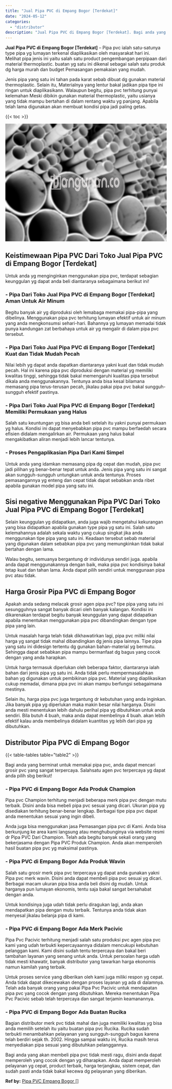 ```yaml
---
title: "Jual Pipa PVC di Empang Bogor [Terdekat]"
date: "2024-05-12"
categories: 
  - "distributor"
description: "Jual Pipa PVC di Empang Bogor [Terdekat]. Bagi anda yang akan membeli pipa pvc tidak mesti ragu, disini anda dapat memperoleh yang cocok dengan yg diharapkan..."
---
```


**Jual Pipa PVC di Empang Bogor \[Terdekat\]** – Pipa pvc ialah satu-satunya type pipa yg lumayan terkenal diaplikasikan oleh masyarakat hari ini. Melihat pipa jenis ini yaitu salah satu product pengembangan perpipaan dari material thermoplastic. buatan yg satu ini dikenal sebagai salah satu produk dg harga murah dan budget Pemasangan pemakaian yang mudah.

Jenis pipa yang satu ini tahan pada karat sebab dibuat dg gunakan material thermoplastic. Selain itu, Materialnya yang lentur bakal jadikan pipa tipe ini ringan untuk diaplikasikann. Walaupun begitu, pipa pvc terhitung punyai kelemahan Meski dibikin gunakan material thermoplastic, yaitu usianya yang tidak mampu bertahan di dalam rentang waktu yg panjang. Apabila telah lama digunakan akan membuat kondisi pipa jadi paling getas.

{{< toc >}}

![Jual Pipa PVC di Empang Bogor [Terdekat]](/images/jaul-pipa-pvc-58.png)

## Keistimewaan Pipa PVC Dari Toko Jual Pipa PVC di Empang Bogor \[Terdekat\]

Untuk anda yg menginginkan menggunakan pipa pvc, terdapat sebagian keunggulan yg dapat anda beli diantaranya sebagaimana berikut ini!

### \- Pipa Dari Toko Jual Pipa PVC di Empang Bogor \[Terdekat\] Aman Untuk Air Minum

Begitu banyak air yg diproduksi oleh lemabaga memakai pipa-pipa yang dibelinya. Menggunakan pipa pvc terhitung lumayan efektif untuk air minum yang anda mengkonsumsi sehari-hari. Bahannya yg lumayan memadai tidak punya kandungan zat berbahaya untuk air yg mengalir di dalam pipa pvc tersebut.

### \- Pipa Dari Toko Jual Pipa PVC di Empang Bogor \[Terdekat\] Kuat dan Tidak Mudah Pecah

Nilai lebih yg dapat anda dapatkan diantaranya yakni kuat dan tidak mudah pecah. Hal ini karena pipa pvc diproduksi dengan material yg memiliki kwalitas tinggi, sehingga tidak bakal memengaruhi kualitas pipa tersebut dikala anda menggunakannya. Tentunya anda bisa kesal bilamana memasang pipa terus-terusan pecah, jikalau pakai pipa pvc bakal sungguh-sungguh efektif pastinya.

### \- Pipa Dari Toko Jual Pipa PVC di Empang Bogor \[Terdekat\] Memiliki Permukaan yang Halus

Salah satu keuntungan yg bisa anda beli setelah itu yakni punyai permukaan yg halus. Kondisi ini dapat menyebabkan pipa pvc mampu berfaedah secara efisien didalam mengalirkan air. Permukaan yang halus bakal mengakibatkan aliran menjadi lebih lancar tentunya.

### \- Proses Pengaplikasian Pipa Dari Kami Simpel

Untuk anda yang idamkan memasang pipa dg cepat dan mudah, pipa pvc jadi pilihan yg benar-benar tepat untuk anda. Jenis pipa yang satu ini sangat akan sungguh-sungguh untungkan untuk anda tentunya. Proses pemasangannya yg enteng dan cepat tidak dapat sebabkan anda ribet apabila gunakan model pipa yang satu ini.

## Sisi negative Menggunakan Pipa PVC Dari Toko Jual Pipa PVC di Empang Bogor \[Terdekat\]

Selain keunggulan yg didapatkan, anda juga wajib mengetahui kekurangan yang bisa didapatkan apabila gunakan type pipa yg satu ini. Salah satu kelemahannya adalah sekala waktu yang cukup singkat jika anda menggunakan tipe pipa yang satu ini. Keadaan tersebut sebab material yang digunakan dalam sebabkan pipa pvc yang memungkinkan tidak bakal bertahan dengan lama.

Walau begitu, semuanya bergantung dr individunya sendiri juga. apabila anda dapat menggunakannya dengan baik, maka pipa pvc kondisinya bakal tetap kuat dan tahan lama. Anda dapat pilih sendiri untuk menggunaan pipa pvc atau tidak.

## Harga Grosir Pipa PVC di Empang Bogor

Apakah anda sedang melacak grosir agen pipa pvc? tipe pipa yang satu ini sesungguhnya sangat banyak dicari oleh banyak kalangan. Kondisi ini dikarenakan terdapat begitu banyak keunggulan yang dapat didapatkan apabila menentukan menggunakan pipa pvc dibandingkan dengan type pipa yang lain.

Untuk masalah harga telah tidak dikhawatirkan lagi, pipa pvc miliki nilai harga yg sangat tidak mahal dibandingkan dg jenis pipa lainnya. Tipe pipa yang satu ini didesign tertentu dg gunakan bahan-material yg bermutu. Sehingga dapat sebabkan pipa mampu bermanfaat dg bagus yang cocok dengan yang anda harapkan.

Untuk harga termasuk diperlukan oleh beberapa faktor, diantaranya ialah bahan dari jenis pipa yg satu ini. Anda tidak perlu mempermasalahkan bahan yg digunakan untuk pembikinan pipa pvc. Material yang diaplikasikan cukup memadai, dimana pipa pvc ini akan mampu berfungsi sebagaimana mestinya.

Selain itu, harga pipa pvc juga tergantung dr kebutuhan yang anda inginkan. Jika banyak pipa yg diperlukan maka makin besar nilai harganya. Disini anda mesti menentukan lebih dahulu perihal pipa yg dibutuhkan untuk anda sendiri. Bila butuh 4 buah, maka anda dapat membelinya 4 buah. akan lebih efektif kalau anda membelinya didalam kuantitas yg lebih dari pipa yg dibutuhkan.

## Distributor Pipa PVC di Empang Bogor

{{< table-tables table="table2" >}}

Bagi anda yang berminat untuk memakai pipa pvc, anda dapat mencari grosir pvc yang sangat terpercaya. Salahsatu agen pvc terpercaya yg dapat anda pilih sbg berikut!

### \- Pipa PVC di Empang Bogor Ada Produk Champion

Pipa pvc Champion terhitung menjadi beberapa merk pipa pvc dengan mutu terbaik. Disini anda bisa mebeli pipa pvc sesuai yang dicari. Ukuran pipa yg disediakan terhitung benar-benar lengkap. Berbagai tipe pipa pvc dapat anda menentukan sesuai yang ingin dibeli.

Anda juga bisa menggunakan jasa Pemasangan pipa pvc di Kami. Anda bisa berkunjung ke area kami langsung atau menghubunginya via website resmi dr Pipa PVC Dari Champion. Telah ada begitu banyak sekali orang yang bekerjasama dengan Pipa PVC Produk Champion. Anda akan memperoleh hasil buatan pipa pvc yg maksimal pastinya.

### \- Pipa PVC di Empang Bogor Ada Produk Wavin

Salah satu grosir merk pipa pvc terpercaya yg dapat anda gunakan yakni Pipa pvc merk wavin. Disini anda dapat membeli pipa pvc sesuai yg dicari. Berbagai macam ukuran pipa bisa anda beli disini dg mudah. Untuk harganya pun lumayan ekonomis, tentu saja bakal sangat bersahabat dengan anda.

Untuk kondisinya juga udah tidak perlu diragukan lagi, anda akan mendapatkan pipa dengan mutu terbaik. Tentunya anda tidak akan menyesal jikalau belanja pipa di kami.

### \- Pipa PVC di Empang Bogor Ada Merk Pacivic

Pipa Pvc Pacivic terhitung menjadi salah satu produksi pvc agen pipa pvc kami yang udah terbukti kepercayaannya didalam mencukupi kebutuhan pelanggan kami. Kami disini sudah tentu terpercaya dan bakal beri tambahan layanan yang senang untuk anda. Untuk persoalan harga udah tidak mesti khawatir, banyak distributor yang tawarkan harga ekonomis namun kamilah yang terbaik.

Untuk proses service yang diberikan oleh kami juga miliki respon yg cepat. Anda tidak dapat dikecewakan dengan proses layanan yg ada di dalamnya. Telah ada banyak orang yang pakai Pipa Pvc Pacivic untuk mendapatan pipa pvc yang cocok dengan yang dibutuhkan. Mereka menentukan Pipa Pvc Pacivic sebab telah terpercaya dan sangat terjamin keamanannya.

### \- Pipa PVC di Empang Bogor Ada Buatan Rucika

Bagian distributor merk pvc tidak mahal dan juga memiliki kwalitas yg bisa anda memilih setelah itu yaitu buatan pipa pvc Rucika. Rucika sudah terbukti menambahkan pelayanan yang sungguh-sungguh bagus karena telah berdiri sejak th. 2002. Hingga sampai waktu ini, Rucika masih terus menyediakan pipa sesuai yang dibutuhkan pelanggannya.

Bagi anda yang akan membeli pipa pvc tidak mesti ragu, disini anda dapat memperoleh yang cocok dengan yg diharapkan. Anda dapat memperoleh pelayanan yg cepat, product terbaik, harga terjangkau, sistem cepat, dan sudah pasti anda tidak bakal kecewa dg pelayanan yang diberikan.

**Ref by:** [Pipa PVC Empang Bogor []](https://id.wikipedia.org/wiki/Pipa)
